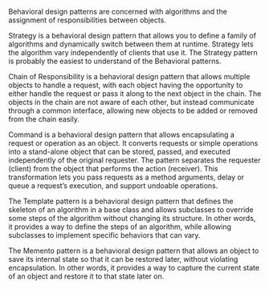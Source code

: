 Behavioral design patterns are concerned with algorithms and the assignment of responsibilities between objects.

Strategy is a behavioral design pattern that allows you to define a family of algorithms and dynamically switch between them at runtime. Strategy lets
the algorithm vary independently of clients that use it. The Strategy pattern is probably the easiest to understand of the Behavioral patterns.

Chain of Responsibility is a behavioral design pattern that allows multiple objects to handle a request, with each object having the opportunity to
either handle the request or pass it along to the next object in the chain. The objects in the chain are not aware of each other, but instead
communicate through a common interface, allowing new objects to be added or removed from the chain easily.

Command is a behavioral design pattern that allows encapsulating a request or operation as an object. It converts requests or simple operations into a
stand-alone object that can be stored, passed, and executed independently of the original requester. The pattern separates the requester (client) from
the object that performs the action (receiver). This transformation lets you pass requests as a method arguments, delay or queue a request’s execution,
and support undoable operations.

The Template pattern is a behavioral design pattern that defines the skeleton of an algorithm in a base class and allows subclasses to override some
steps of the algorithm without changing its structure. In other words, it provides a way to define the steps of an algorithm, while allowing subclasses
to implement specific behaviors that can vary.

The Memento pattern is a behavioral design pattern that allows an object to save its internal state so that it can be restored later, without violating
encapsulation. In other words, it provides a way to capture the current state of an object and restore it to that state later on.
